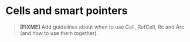 # Cells and smart pointers

> **[FIXME]** Add guidelines about when to use Cell, RefCell, Rc and
> Arc (and how to use them together).
